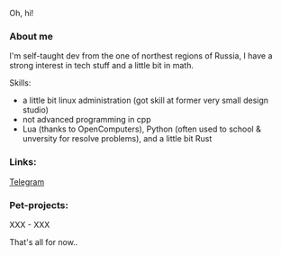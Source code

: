 Oh, hi!

### About me
I'm self-taught dev from the one of northest regions of Russia, I have a strong interest in tech stuff and a little bit in math.

Skills:
* a little bit linux administration (got skill at former very small design studio)
* not advanced programming in cpp
* Lua (thanks to OpenComputers), Python (often used to school & unversity for resolve problems), and a little bit Rust

### Links:
[Telegram](https://t.me/vlapskii)

### Pet-projects:
XXX - XXX

That's all for now..
